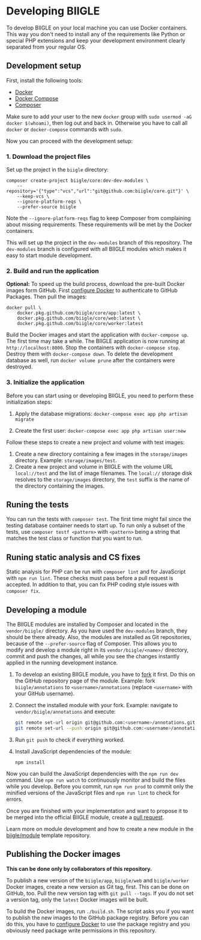 # Developing BIIGLE

To develop BIIGLE on your local machine you can use Docker containers. This way you don't need to install any of the requirements like Python or special PHP extensions and keep your development environment clearly separated from your regular OS.

## Development setup

First, install the following tools:

- [Docker](https://docs.docker.com/install/)
- [Docker Compose](https://docs.docker.com/compose/install/)
- [Composer](https://getcomposer.org/doc/00-intro.md#installation-linux-unix-macos)

Make sure to add your user to the new `docker` group with `sudo usermod -aG docker $(whoami)`, then log out and back in. Otherwise you have to call all `docker` or `docker-compose` commands with `sudo`.

Now you can proceed with the development setup:

### 1. Download the project files

Set up the project in the `biigle` directory:

```
composer create-project biigle/core:dev-dev-modules \
    --repository='{"type":"vcs","url":"git@github.com:biigle/core.git"}' \
    --keep-vcs \
    --ignore-platform-reqs \
    --prefer-source biigle
```

Note the `--ignore-platform-reqs` flag to keep Composer from complaining about missing requirements. These requirements will be met by the Docker containers.

This will set up the project in the `dev-modules` branch of this repository. The `dev-modules` branch is configured with all BIIGLE modules which makes it easy to start module development.

### 2. Build and run the application

**Optional:** To speed up the build process, download the pre-built Docker images form GitHub. First [configure Docker](https://help.github.com/en/packages/using-github-packages-with-your-projects-ecosystem/configuring-docker-for-use-with-github-packages#authenticating-to-github-packages) to authenticate to GitHub Packages. Then pull the images:

```
docker pull \
    docker.pkg.github.com/biigle/core/app:latest \
    docker.pkg.github.com/biigle/core/web:latest \
    docker.pkg.github.com/biigle/core/worker:latest
```

Build the Docker images and start the application with `docker-compose up`. The first time may take a while. The BIIGLE application is now running at `http://localhost:8000`. Stop the containers with `docker-compose stop`. Destroy them with `docker-compose down`. To delete the development database as well, run `docker volume prune` after the containers were destroyed.

### 3. Initialize the application

Before you can start using or developing BIIGLE, you need to perform these initialization steps:

1. Apply the database migrations: `docker-compose exec app php artisan migrate`

2. Create the first user: `docker-compose exec app php artisan user:new`

Follow these steps to create a new project and volume with test images:

1. Create a new directory containing a few images in the `storage/images` directory. Example: `storage/images/test`.
2. Create a new project and volume in BIIGLE with the volume URL `local://test` and the list of image filenames. The `local://` storage disk resolves to the `storage/images` directory, the `test` suffix is the name of the directory containing the images.

## Runing the tests

You can run the tests with `composer test`. The first time might fail since the testing database container needs to start up. To run only a subset of the tests, use `composer testf <pattern>` with `<pattern>` being a string that matches the test class or function that you want to run.

## Runing static analysis and CS fixes

Static analysis for PHP can be run with `composer lint` and for JavaScript with `npm run lint`. These checks must pass before a pull request is accepted. In addition to that, you can fix PHP coding style issues with `composer fix`.

## Developing a module

The BIIGLE modules are installed by Composer and located in the `vendor/biigle/` directory. As you have used the `dev-modules` branch, they should be there already. Also, the modules are installed as Git repositories, because of the `--prefer-source` flag of Composer. This allows you to modify and develop a module right in its `vendor/biigle/<name>/` directory, commit and push the changes, all while you see the changes instantly applied in the running development instance.

1. To develop an existing BIIGLE module, you have to [fork](https://help.github.com/en/github/getting-started-with-github/fork-a-repo) it first. Do this on the GitHub repository page of the module. Example: fork `biigle/annotations` to `<username>/annotations` (replace `<username>` with your GitHub username).

2. Connect the installed module with your fork. Example: navigate to `vendor/biigle/annotations` and execute:
   ```bash
   git remote set-url origin git@github.com:<username>/annotations.git
   git remote set-url --push origin git@github.com:<username>/annotations.git
   ```

3. Run `git push` to check if everything worked.

4. Install JavaScript dependencies of the module:
   ```
   npm install
   ```

Now you can build the JavaScript dependencies with the `npm run dev` command. Use `npm run watch` to continuously monitor and build the files while you develop. Before you commit, run `npm run prod` to commit only the minified versions of the JavaScript files and `npm run lint` to check for errors.

Once you are finished with your implementation and want to propose it to be merged into the official BIIGLE module, create a [pull request](https://help.github.com/en/github/collaborating-with-issues-and-pull-requests/about-pull-requests).

Learn more on module development and how to create a new module in the [biigle/module](https://github.com/biigle/module) template repository.

## Publishing the Docker images

**This can be done only by collaborators of this repository.**

To publish a new version of the `biigle/app`, `biigle/web` and `biigle/worker` Docker images, create a new version as Git tag, first. This can be done on GitHub, too. Pull the new version tag with `git pull --tags`. If you do not set a version tag, only the `latest` Docker images will be built.

To build the Docker images, run `./build.sh`. The script asks you if you want to publish the new images to the GitHub package registry. Before you can do this, you have to [configure Docker](https://help.github.com/en/articles/configuring-docker-for-use-with-github-package-registry) to use the package registry and you obviously need package write permissions in this repository.
